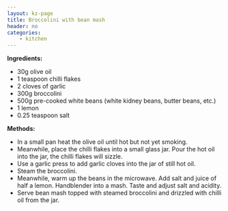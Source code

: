 ```yaml
---
layout: kz-page
title: Broccolini with bean mash
header: no
categories:
    - kitchen
---
```


**Ingredients:**

* 30g olive oil
* 1 teaspoon chilli flakes
* 2 cloves of garlic
<nbsp></nbsp>
* 300g broccolini
* 500g pre-cooked white beans (white kidney beans, butter beans, etc.)
* 1 lemon
* 0.25 teaspoon salt

**Methods:**

* In a small pan heat the olive oil until hot but not yet smoking.
* Meanwhile, place the chilli flakes into a small glass jar. Pour the hot oil into the jar, the chilli flakes will sizzle. 
* Use a garlic press to add garlic cloves into the jar of still hot oil.
* Steam the broccolini.
* Meanwhile, warm up the beans in the microwave. Add salt and juice of half a lemon. Handblender into a mash. Taste and adjust salt and acidity.
* Serve bean mash topped with steamed broccolini and drizzled with chilli oil from the jar.
